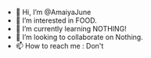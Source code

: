 - 👋 Hi, I’m @AmaiyaJune
- 👀 I’m interested in FOOD.
- 🌱 I’m currently learning NOTHING!
- 💞️ I’m looking to collaborate on Nothing.
- 📫 How to reach me : Don't

<!---
AmaiyaJune/AmaiyaJune is a ✨ special ✨ repository because its `README.md` (this file) appears on your GitHub profile.
You can click the Preview link to take a look at your changes.
--->
